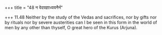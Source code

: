 +++
title = "48 न वेदयज्ञाध्ययनैर्न"

+++
11.48 Neither by the study of the Vedas and sacrifices, nor by gifts nor
by rituals nor by severe austerities can I be seen in this form in the
world of men by any other than thyself, O great hero of the Kurus
(Arjuna).
